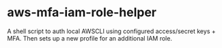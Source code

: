 # aws-mfa-iam-role-helper
A shell script to auth local AWSCLI using configured access/secret keys + MFA. Then sets up a new profile for an additional IAM role.
